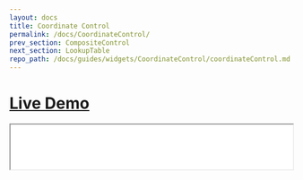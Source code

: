```yaml
---
layout: docs
title: Coordinate Control
permalink: /docs/CoordinateControl/
prev_section: CompositeControl
next_section: LookupTable
repo_path: /docs/guides/widgets/CoordinateControl/coordinateControl.md
---
```


# [Live Demo]({{site.baseurl}}/demo/CoordinateControl)

<iframe src="{{site.baseurl}}/demo/CoordinateControl" width="100%" height="80px">
</iframe>